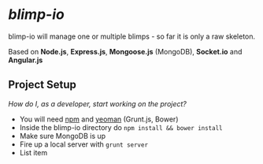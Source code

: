 # _blimp-io_

blimp-io will manage one or multiple blimps - so far it is only a raw skeleton.

Based on **Node.js**, **Express.js**, **Mongoose.js** (MongoDB), **Socket.io** and **Angular.js**

## Project Setup

_How do I, as a developer, start working on the project?_ 

 - You will need [npm][2] and [yeoman][2] (Grunt.js, Bower)
 - Inside the blimp-io directory do `npm install && bower install`
 - Make sure MongoDB is up
 - Fire up a local server with `grunt server`
 - List item
 

  [1]: http://nodejs.org/download/
  [2]: http://yeoman.io/
